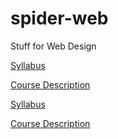 # spider-web
Stuff for Web Design  
  
  
[Syllabus](https://rendomel000.github.io/Spider-Web/Syllabus)
  
[Course Description](https://rendomel000.github.io/Spider-Web/Course-Description)

[Syllabus](https://rendomel000.github.io/Spider-Web/What-Is-Web-Design)
  
[Course Description](https://rendomel000.github.io/Spider-Web/People-of-Interest.md)
